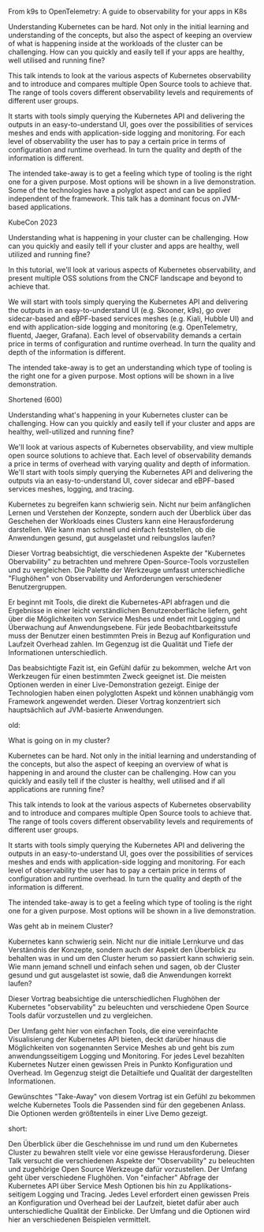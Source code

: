From k9s to OpenTelemetry: A guide to observability for your apps in K8s

Understanding Kubernetes can be hard. Not only in the initial learning and understanding of the concepts, but also the aspect of keeping an overview of what is happening inside at the workloads of the cluster can be challenging. How can you quickly and easily tell if your apps are healthy, well utilised and running fine?

This talk intends to look at the various aspects of Kubernetes observability and to introduce and compares multiple Open Source tools to achieve that. The range of tools covers different observability levels and requirements of different user groups.

It starts with tools simply querying the Kubernetes API and delivering the outputs in an easy-to-understand UI, goes over the possibilities of services meshes and ends with application-side logging and monitoring. For each level of observability the user has to pay a certain price in terms of configuration and runtime overhead. In turn the quality and depth of the information is different.

The intended take-away is to get a feeling which type of tooling is the right one for a given purpose. Most options will be shown in a live demonstration. Some of the technologies have a polyglot aspect and can be applied independent of the framework. This talk has a dominant focus on JVM-based applications.


KubeCon 2023

Understanding what is happening in your cluster can be challenging. How can you quickly and easily tell if your cluster and apps are healthy, well utilized and running fine?

In this tutorial, we'll look at various aspects of Kubernetes observability, and present multiple OSS solutions from the CNCF landscape and beyond to achieve that.

We will start with tools simply querying the Kubernetes API and delivering the outputs in an easy-to-understand UI (e.g. Skooner, k9s), go over sidecar-based and eBPF-based services meshes (e.g. Kiali, Hubble UI) and end with application-side logging and monitoring (e.g. OpenTelemetry, fluentd, Jaeger, Grafana). Each level of observability demands a certain price in terms of configuration and runtime overhead. In turn the quality and depth of the information is different. 

The intended take-away is to get an understanding which type of tooling is the right one for a given purpose. Most options will be shown in a live demonstration. 

Shortened (600)

Understanding what's happening in your Kubernetes cluster can be challenging. How can you quickly and easily tell if your cluster and apps are healthy, well-utilized and running fine?

We'll look at various aspects of Kubernetes observability, and view multiple open source solutions to achieve that. Each level of observability demands a price in terms of overhead with varying quality and depth of information. We'll start with tools simply querying the Kubernetes API and delivering the outputs via an easy-to-understand UI, cover sidecar and eBPF-based services meshes, logging, and tracing.



Kubernetes zu begreifen kann schwierig sein. Nicht nur beim anfänglichen Lernen und Verstehen der Konzepte, sondern auch der Überblick über das Geschehen der Workloads eines Clusters kann eine Herausforderung darstellen. Wie kann man schnell und einfach feststellen, ob die Anwendungen gesund, gut ausgelastet und reibungslos laufen?

Dieser Vortrag beabsichtigt, die verschiedenen Aspekte der "Kubernetes Obervability" zu betrachten und mehrere Open-Source-Tools vorzustellen und zu vergleichen. Die Palette der Werkzeuge umfasst unterschiedliche "Flughöhen" von Observability und Anforderungen verschiedener Benutzergruppen.

Er beginnt mit Tools, die direkt die Kubernetes-API abfragen und die Ergebnisse in einer leicht verständlichen Benutzeroberfläche liefern, geht über die Möglichkeiten von Service Meshes und endet mit Logging und Überwachung auf Anwendungsebene. Für jede Beobachtbarkeitsstufe muss der Benutzer einen bestimmten Preis in Bezug auf Konfiguration und Laufzeit Overhead zahlen. Im Gegenzug ist die Qualität und Tiefe der Informationen unterschiedlich.

Das beabsichtigte Fazit ist, ein Gefühl dafür zu bekommen, welche Art von Werkzeugen für einen bestimmten Zweck geeignet ist. Die meisten Optionen werden in einer Live-Demonstration gezeigt. Einige der Technologien haben einen polyglotten Aspekt und können unabhängig vom Framework angewendet werden. Dieser Vortrag konzentriert sich hauptsächlich auf JVM-basierte Anwendungen.


old:

What is going on in my cluster?

Kubernetes can be hard. Not only in the initial learning and understanding of the concepts, but also the aspect of keeping an overview of what is happening in and around the cluster can be challenging. How can you quickly and easily tell if the cluster is healthy, well utilised and if all applications are running fine?

This talk intends to look at the various aspects of Kubernetes observability and to introduce and compares multiple Open Source tools to achieve that. The range of tools covers different observability levels and requirements of different user groups.

It starts with tools simply querying the Kubernetes API and delivering the outputs in an easy-to-understand UI, goes over the possibilities of services meshes and ends with application-side logging and monitoring. For each level of observability the user has to pay a certain price in terms of configuration and runtime overhead. In turn the quality and depth of the information is different.

The intended take-away is to get a feeling which type of tooling is the right one for a given purpose. Most options will be shown in a live demonstration.

Was geht ab in meinem Cluster?

Kubernetes kann schwierig sein. Nicht nur die initiale Lernkurve und das Verständnis der Konzepte, sondern auch der Aspekt den Überblick zu behalten was in und um den Cluster herum so passiert kann schwierig sein. Wie mann jemand schnell und einfach sehen und sagen, ob der Cluster gesund und gut ausgelastet ist sowie, daß die Anwendungen korrekt laufen?

Dieser Vortrag beabsichtige die unterschiedlichen Flughöhen der Kubernetes "observability" zu beleuchten und verschiedene Open Source Tools dafür vorzustellen und zu vergleichen.

Der Umfang geht hier von einfachen Tools, die eine vereinfachte Visualisierung der Kubernetes API bieten, deckt darüber hinaus die Möglichkeiten von sogenannten Service Meshes ab und geht bis zum anwendungsseitigem Logging und Monitoring. For jedes Level bezahlten Kubernetes Nutzer einen gewissen Preis in Punkto Konfiguration und Overhead. Im Gegenzug steigt die Detailtiefe und Qualität der dargestellten Informationen.

Gewünschtes "Take-Away" von diesem Vortrag ist ein Gefühl zu bekommen welche Kubernetes Tools die Passenden sind für den gegebenen Anlass. Die Optionen werden größtenteils in einer Live Demo gezeigt.

short:

Den Überblick über die Geschehnisse im und rund um den Kubernetes Cluster zu bewahren stellt viele vor eine gewisse Herausforderung. Dieser Talk versucht die verschiedenen Aspekte der "Observability" zu beleuchten und zugehörige Open Source Werkzeuge dafür vorzustellen. Der Umfang geht über verschiedene Flughöhen. Von "einfacher" Abfrage der Kubernetes API über Service Mesh Optionen bis hin zu Applikations-seitigem Logging und Tracing. Jedes Level erfordert einen gewissen Preis an Konfiguration und Overhead bei der Laufzeit, bietet dafür aber auch unterschiedliche Qualität der Einblicke. Der Umfang und die Optionen wird hier an verschiedenen Beispielen vermittelt.
